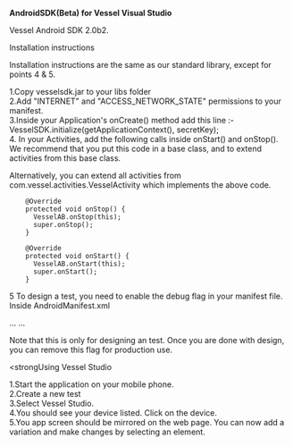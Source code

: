 <strong>AndroidSDK(Beta) for Vessel Visual Studio</strong>

Vessel Android SDK 2.0b2.

Installation instructions

Installation instructions are the same as our standard library, except for points 4 & 5.

1.Copy vesselsdk.jar to your libs folder <br>
2.Add "INTERNET" and "ACCESS_NETWORK_STATE" permissions to your manifest.<br>
3.Inside your Application's onCreate() method add this line :- VesselSDK.initialize(getApplicationContext(), secretKey);<br>
4. In your Activities, add the following calls inside onStart() and onStop(). We recommend that you put this code in a base class, and to extend activities from this base class. <br>

Alternatively, you can extend all activities from com.vessel.activities.VesselActivity which implements the above code.
        
        
        @Override
        protected void onStop() {
          VesselAB.onStop(this);
          super.onStop();
        }

        @Override
        protected void onStart() {
          VesselAB.onStart(this);
          super.onStart();
        }

5 To design a test, you need to enable the debug flag in your manifest file. Inside AndroidManifest.xml

<application
        android:icon="@drawable/ic_launcher"
        android:label="@string/app_name"
        android:theme="@style/AppTheme"
        android:name="name.app"
        android:debuggable="true">
...
...
</application>

Note that this is only for designing an test. Once you are done with design, you can remove this flag for production use.

<strongUsing Vessel Studio</strong>

1.Start the application on your mobile phone.<br>
2.Create a new test<br>
3.Select Vessel Studio.<br>
4.You should see your device listed. Click on the device.<br>
5.You app screen should be mirrored on the web page. You can now add a variation and make changes by selecting an element.
